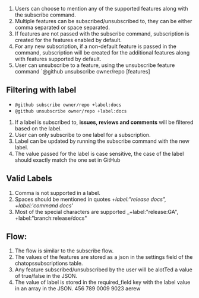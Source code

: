 1) Users can choose to mention any of the supported features along with the subscribe command.
2) Multiple features can be subscribed/unsubscribed to, they can be either comma separated or space separated.
2) If features are not passed with the subscribe command, subscription is created for the features enabled by default.
3) For any new subscription, if a non-default feature is passed in the command, subscription will be created for the additional features along with features supported by default.
4) User can unsubscribe to a feature, using the unsubscribe feature command `@github unsubscribe owner/repo [features]


## Filtering with label
* `@github subscribe owner/repo +label:docs`
* `@github unsubscribe owner/repo +label:docs`

1) If a label is subscribed to, **issues, reviews and comments** will be filtered based on the label.
2) User can only subscribe to one label for a subscription.
3) Label can be updated by running the subscribe command with the new label.
4) The value passed for the label is case sensitive, the case of the label should exactly match the one set in GitHub

## Valid Labels
1) Comma is not supported in a label.
2) Spaces should be mentioned in quotes _+label:"release docs", +label:'command docs'_
3) Most of the special characters are supported _+label:"release:GA", +label:"branch:release/docs"


## Flow:
1) The flow is similar to the subscribe flow.
2) The values of the features are stored as a json in the settings field of the chatopssubscriptions table.
3) Any feature subscribed/unsubscribed by the user will be alotTed a value of true/false in the JSON.
4) The value of label is stored in the required_field key with the label value in an array in the JSON.
456
789
0009
9023
aerew



